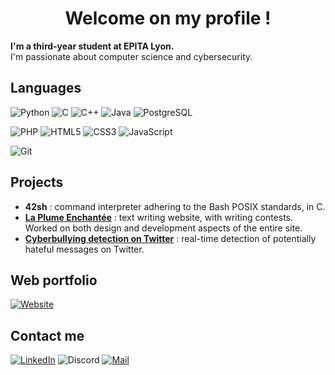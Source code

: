 <h1 align="center">Welcome on my profile !</h1>

**I'm a third-year student at EPITA Lyon.**  
I'm passionate about computer science and cybersecurity.

## Languages

![Python](https://img.shields.io/badge/python-3670A0?style=for-the-badge&logo=python&logoColor=white)
![C](https://img.shields.io/badge/c-%2300599C.svg?style=for-the-badge&logo=c&logoColor=white)
![C++](https://img.shields.io/badge/c++-%2300599C.svg?style=for-the-badge&logo=c%2B%2B&logoColor=white)
![Java](https://img.shields.io/badge/java-%23ED8B00.svg?style=for-the-badge&logo=java&logoColor=white)
![PostgreSQL](https://img.shields.io/badge/postgresql-%23316192.svg?style=for-the-badge&logo=postgresql&logoColor=white)

![PHP](https://img.shields.io/badge/php-%23777BB4.svg?style=for-the-badge&logo=php&logoColor=white)
![HTML5](https://img.shields.io/badge/html5-%23E34F26.svg?style=for-the-badge&logo=html5&logoColor=white)
![CSS3](https://img.shields.io/badge/css3-%231572B6.svg?style=for-the-badge&logo=css3&logoColor=white)
![JavaScript](https://img.shields.io/badge/javascript-%23323330.svg?style=for-the-badge&logo=javascript&logoColor=%23F7DF1E)

![Git](https://img.shields.io/badge/git-%23F05033.svg?style=for-the-badge&logo=git&logoColor=white)


## Projects

- **42sh** : command interpreter adhering to the Bash POSIX standards, in C.
- **[La Plume Enchantée](https://lpe.pierreraimondi.fr/)** : text writing website, with writing contests. Worked on both design and development aspects of the entire site.
- **[Cyberbullying detection on Twitter](https://github.com/PierreRaimondi/tipe-cyberbullying)** : real-time detection of potentially hateful messages on Twitter.

## Web portfolio

[![Website](https://img.shields.io/badge/pierreraimondi.fr-%2335495e?style=for-the-badge&logo=FirefoxBrowser&logoColor=white)](https://pierreraimondi.fr/)

## Contact me

[![LinkedIn](https://img.shields.io/badge/linkedin-%230077B5.svg?style=for-the-badge&logo=linkedin&logoColor=white)](https://www.linkedin.com/in/pierre-raimondi/)
![Discord](https://img.shields.io/badge/Pierre%232039-%235865F2.svg?style=for-the-badge&logo=discord&logoColor=white)
[![Mail](https://img.shields.io/badge/contact@pierreraimondi.fr-D14836?style=for-the-badge&logo=Mail.Ru&logoColor=white)](mailto:contact@pierreraimondi.fr)
